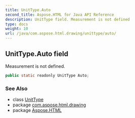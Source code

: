 ```yaml
---
title: UnitType.Auto
second_title: Aspose.HTML for Java API Reference
description: UnitType field. Measurement is not defined
type: docs
weight: 10
url: /java/com.aspose.html.drawing/unittype/auto/
---
```

## UnitType.Auto field

Measurement is not defined.

```java
public static readonly UnitType Auto;
```

### See Also

* class [UnitType](../)
* package [com.aspose.html.drawing](../../unittype/)
* package [Aspose.HTML](../../../)
